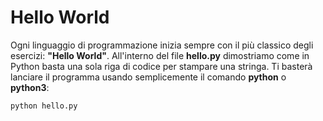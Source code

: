 # Hello World

Ogni linguaggio di programmazione inizia sempre con il più classico degli esercizi: **"Hello World"**. All'interno del file **hello.py** dimostriamo come in Python basta una sola riga di codice per stampare una stringa. Ti basterà lanciare il programma usando semplicemente il comando **python** o **python3**:

`python hello.py`
